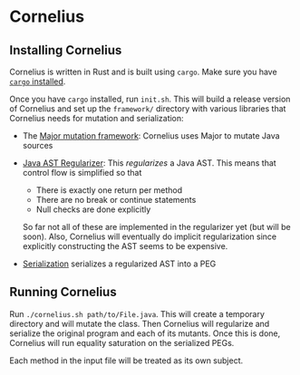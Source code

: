 # Cornelius

## Installing Cornelius
Cornelius is written in Rust and is built using `cargo`. Make sure you have
[`cargo` installed](https://doc.rust-lang.org/cargo/getting-started/installation.html).

Once you have `cargo` installed, run `init.sh`. This will build a release
version of Cornelius and set up the `framework/` directory with various
libraries that Cornelius needs for mutation and serialization:

- The [Major mutation framework](https://mutation-testing.org): Cornelius
  uses Major to mutate Java sources
- [Java AST Regularizer](https://github.com/bkushigian/ast-regularizer): This
  _regularizes_ a Java AST. This means that control flow is simplified so that

  * There is exactly one return per method
  * There are no break or continue statements
  * Null checks are done explicitly
  
  So far not all of these are implemented in the regularizer yet (but will be
  soon). Also, Cornelius will eventually do implicit regularization since
  explicitly constructing the AST seems to be expensive.
- [Serialization](./serialization) serializes a regularized AST into a PEG

## Running Cornelius
Run `./cornelius.sh path/to/File.java`. This will create a temporary directory
and will mutate the class. Then Cornelius will regularize and serialize the
original program and each of its mutants. Once this is done, Cornelius will run
equality saturation on the serialized PEGs.

Each method in the input file will be treated as its own subject.


